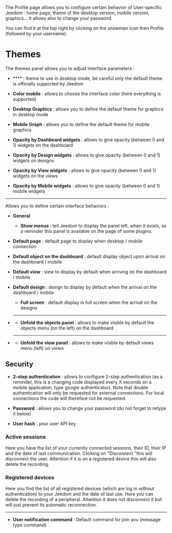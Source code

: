 The Profile page allows you to configure certain behavior of
User-specific Jeedom : home page, theme of the
desktop version, mobile version, graphics… It allows
also to change your password.

You can find it at the top right by clicking on the snowman icon
then Profile (followed by your username).

Themes 
======

The themes panel allows you to adjust interface parameters :

-   **** : theme to use in desktop mode, be careful only the
    default theme is officially supported by Jeedom

-   **Color mobile** : allows to choose the interface color
    (here everything is supported)

-   **Desktop Graphics** : allows you to define the default theme for
    graphics in desktop mode

-   **Mobile Graph** : allows you to define the default theme for
    mobile graphics

-   **Opacity by Dashboard widgets** : allows to give opacity
    (between 0 and 1) widgets on the dashboard

-   **Opacity by Design widgets** : allows to give opacity
    (between 0 and 1) widgets on designs

-   **Opacity by View widgets** : allows to give opacity (between
    0 and 1) widgets on the views

-   **Opacity by Mobile widgets** : allows to give opacity
    (between 0 and 1) mobile widgets

 
---------

Allows you to define certain interface behaviors :

-   **General**

    -   **Show menus** : tell Jeedom to display the panel
        left, when it exists, as a reminder this panel is
        available on the page of some plugins.

-   **Default page** : default page to display when
    desktop / mobile connection

-   **Default object on the dashboard** : default display object
    upon arrival on the dashboard / mobile

-   **Default view** : view to display by default when arriving on
    the dashboard / mobile

-   **Default design** : design to display by default when
    the arrival on the dashboard / mobile

    -   **Full screen** : default display in full screen when
        the arrival on the designs
        
-   ****

    -   **Unfold the objects panel** : allows to make visible by
        default the objects menu (on the left) on the dashboard

-   ****

    -   **Unfold the view panel** : allows to make visible by
        default views menu (left) on views

Security 
--------

-   **2-step authentication** : allows to configure
    2-step authentication (as a reminder, this is a changing code
    displayed every X seconds on a mobile application, type
    google authenticator). Note that double authentication will only be requested for external connections. For local connections the code will therefore not be requested.

-   **Password** : allows you to change your password (do not
    forget to retype it below)

-   **User hash** : your user API key

### Active sessions 

Here you have the list of your currently connected sessions, their ID,
their IP and the date of last communication. Clicking on
"Disconnect "this will disconnect the user. Attention if it is on
a registered device this will also delete the recording.

### Registered devices 

Here you find the list of all registered devices (which are
log in without authentication) to your Jeedom and the date of
last use. Here you can delete the recording of a
peripheral. Attention it does not disconnect it but will just prevent
its automatic reconnection.

 
-------------

-   **User notification command** : Default command for
    join you (message type command)


